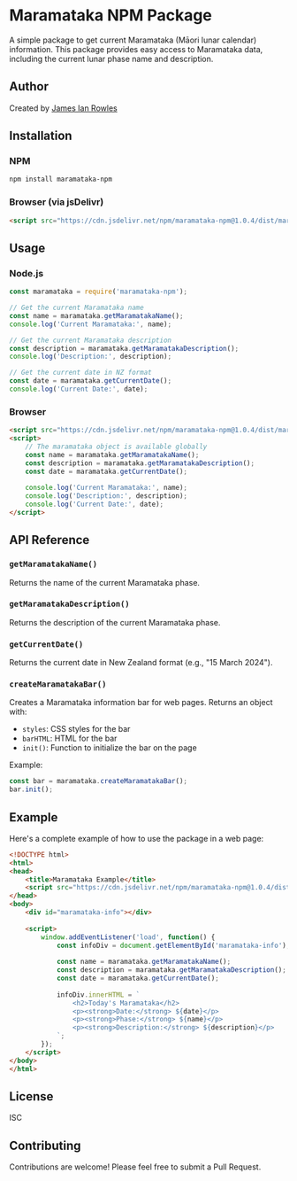 # Maramataka NPM Package

A simple package to get current Maramataka (Māori lunar calendar) information. This package provides easy access to Maramataka data, including the current lunar phase name and description.

## Author
Created by [James Ian Rowles](https://james-ian-rowles.co.nz)

## Installation

### NPM
```bash
npm install maramataka-npm
```

### Browser (via jsDelivr)
```html
<script src="https://cdn.jsdelivr.net/npm/maramataka-npm@1.0.4/dist/maramataka.bundle.js"></script>
```

## Usage

### Node.js
```javascript
const maramataka = require('maramataka-npm');

// Get the current Maramataka name
const name = maramataka.getMaramatakaName();
console.log('Current Maramataka:', name);

// Get the current Maramataka description
const description = maramataka.getMaramatakaDescription();
console.log('Description:', description);

// Get the current date in NZ format
const date = maramataka.getCurrentDate();
console.log('Current Date:', date);
```

### Browser
```html
<script src="https://cdn.jsdelivr.net/npm/maramataka-npm@1.0.4/dist/maramataka.bundle.js"></script>
<script>
    // The maramataka object is available globally
    const name = maramataka.getMaramatakaName();
    const description = maramataka.getMaramatakaDescription();
    const date = maramataka.getCurrentDate();
    
    console.log('Current Maramataka:', name);
    console.log('Description:', description);
    console.log('Current Date:', date);
</script>
```

## API Reference

### `getMaramatakaName()`
Returns the name of the current Maramataka phase.

### `getMaramatakaDescription()`
Returns the description of the current Maramataka phase.

### `getCurrentDate()`
Returns the current date in New Zealand format (e.g., "15 March 2024").

### `createMaramatakaBar()`
Creates a Maramataka information bar for web pages. Returns an object with:
- `styles`: CSS styles for the bar
- `barHTML`: HTML for the bar
- `init()`: Function to initialize the bar on the page

Example:
```javascript
const bar = maramataka.createMaramatakaBar();
bar.init();
```

## Example

Here's a complete example of how to use the package in a web page:

```html
<!DOCTYPE html>
<html>
<head>
    <title>Maramataka Example</title>
    <script src="https://cdn.jsdelivr.net/npm/maramataka-npm@1.0.4/dist/maramataka.bundle.js"></script>
</head>
<body>
    <div id="maramataka-info"></div>
    
    <script>
        window.addEventListener('load', function() {
            const infoDiv = document.getElementById('maramataka-info');
            
            const name = maramataka.getMaramatakaName();
            const description = maramataka.getMaramatakaDescription();
            const date = maramataka.getCurrentDate();
            
            infoDiv.innerHTML = `
                <h2>Today's Maramataka</h2>
                <p><strong>Date:</strong> ${date}</p>
                <p><strong>Phase:</strong> ${name}</p>
                <p><strong>Description:</strong> ${description}</p>
            `;
        });
    </script>
</body>
</html>
```

## License

ISC

## Contributing

Contributions are welcome! Please feel free to submit a Pull Request. 